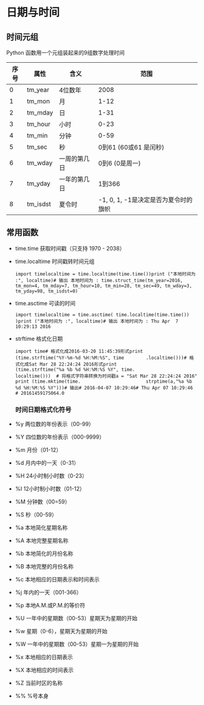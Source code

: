 # 日期与时间

## 时间元组

Python 函数用一个元组装起来的9组数字处理时间

| 序号 | 属性     | 含义         | 范围                                 |
| ---- | -------- | ------------ | ------------------------------------ |
| 0    | tm_year  | 4位数年      | 2008                                 |
| 1    | tm_mon   | 月           | 1-12                                 |
| 2    | tm_mday  | 日           | 1-31                                 |
| 3    | tm_hour  | 小时         | 0-23                                 |
| 4    | tm_min   | 分钟         | 0-59                                 |
| 5    | tm_sec   | 秒           | 0到61 (60或61 是闰秒)                |
| 6    | tm_wday  | 一周的第几日 | 0到6 (0是周一)                       |
| 7    | tm_yday  | 一年的第几日 | 1到366                               |
| 8    | tm_isdst | 夏令时       | -1, 0, 1, -1是决定是否为夏令时的旗帜 |



## 常用函数

- time.time 获取时间戳（只支持 1970 - 2038）
- time.localtime 时间戳转时间元组

    ```
    import timelocaltime = time.localtime(time.time())print ("本地时间为 :", localtime)# 输出 本地时间为 : time.struct_time(tm_year=2016, tm_mon=4, tm_mday=7, tm_hour=10, tm_min=28, tm_sec=49, tm_wday=3, tm_yday=98, tm_isdst=0)
    ```

- time.asctime 可读的时间

    ```
    import timelocaltime = time.asctime( time.localtime(time.time()) )print ("本地时间为 :", localtime)# 输出 本地时间为 : Thu Apr  7 10:29:13 2016
    ```

- strftime 格式化日期

    ```
    import time# 格式化成2016-03-20 11:45:39形式print    (time.strftime("%Y-%m-%d %H:%M:%S", time        .localtime()))# 格式化成Sat Mar 28 22:24:24 2016形式print             (time.strftime("%a %b %d %H:%M:%S %Y", time.                localtime()))  # 将格式字符串转换为时间戳a = "Sat Mar 28 22:24:24 2016"                    print (time.mktime(time.                        strptime(a,"%a %b %d %H:%M:%S %Y")))# 输出# 2016-04-07 10:29:46# Thu Apr 07 10:29:46 # 20161459175064.0
    ```

    ### 时间日期格式化符号

- %y 两位数的年份表示（00-99）
- %Y 四位数的年份表示（000-9999）
- %m 月份（01-12）
- %d 月内中的一天（0-31）
- %H 24小时制小时数（0-23）
- %I 12小时制小时数（01-12）
- %M 分钟数（00=59）
- %S 秒（00-59）
- %a 本地简化星期名称
- %A 本地完整星期名称
- %b 本地简化的月份名称
- %B 本地完整的月份名称
- %c 本地相应的日期表示和时间表示
- %j 年内的一天（001-366）
- %p 本地A.M.或P.M.的等价符
- %U 一年中的星期数（00-53）星期天为星期的开始
- %w 星期（0-6），星期天为星期的开始
- %W 一年中的星期数（00-53）星期一为星期的开始
- %x 本地相应的日期表示
- %X 本地相应的时间表示
- %Z 当前时区的名称
- %% %号本身